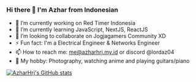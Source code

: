 ### Hi there 👋 I'm Azhar from Indonesian
- 🔭 I’m currently working on Red Timer Indonesia
- 🌱 I’m currently learning JavaScript, NextJS, ReactJS
- 👯 I’m looking to collaborate on Jogjagamers Community XD
- ⚡ Fun fact: I'm a Electrical Engineer & Networks Engineer
- 📫 How to reach me: me@azharhrj.my.id or discord @lordaz04
- 💬 My hobby: Photography, watching anime and playing guitars/piano
<!--
**AzharHrj/azharhrj** is a ✨ _special_ ✨ repository because its `README.md` (this file) appears on your GitHub profile.

Here are some ideas to get you started:

- 🔭 I’m currently working on ...
- 🌱 I’m currently learning ...
- 👯 I’m looking to collaborate on ...
- 🤔 I’m looking for help with ...
- 💬 Ask me about ...
- 📫 How to reach me: ...
- 😄 Pronouns: ...
- ⚡ Fun fact: ...
-->

[![AzharHrj's GitHub stats](https://github-readme-stats.vercel.app/api?username=azharhrj)](https://github.com/anuraghazra/github-readme-stats)
